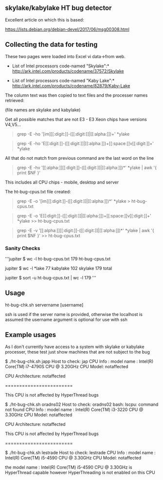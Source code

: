 
## skylake/kabylake HT bug detector

Excellent article on which this is based:

https://lists.debian.org/debian-devel/2017/06/msg00308.html

## Collecting the data for testing

These two pages were loaded into Excel vi data->from web.


* List of Intel processors code-named "Skylake":*
http://ark.intel.com/products/codename/37572/Skylake

* List of Intel processors code-named "Kaby Lake":*
http://ark.intel.com/products/codename/82879/Kaby-Lake

The column text was then copied to text files and the processer names retrieved:

(file names are skylake and kabylake)

Get all possible matches that are not E3 - E3 Xeon chips have versions V4,V5...

> grep -E -ho '[im][[:digit:]]-([[:digit:]]|[[:alpha:]])+' *ylake

> grep -E -ho 'E[[:digit:]]-([[:digit:]]|[[:alpha:]])+[[:space:]]v[[:digit:]]+' *ylake

All that do not match from previous command are the last word on the line

> grep -E -hv '[[:alpha:]][[:digit:]]-([[:digit:]]|[[:alpha:]])*' *ylake  | awk '{ print $NF }'

This includes all CPU chips - mobile, desktop and server

The ht-bug-cpus.txt file created:

> grep -E -o '[im][[:digit:]]-([[:digit:]]|[[:alpha:]])*' *ylake > ht-bug-cpus.txt

> grep -E -o 'E[[:digit:]]-([[:digit:]]|[[:alpha:]])+[[:space:]]v[[:digit:]]+' *ylake >> ht-bug-cpus.txt

> grep -E -v '[[:alpha:]][[:digit:]]-([[:digit:]]|[[:alpha:]])*' *ylake  | awk '{ print $NF }' >> ht-bug-cpus.txt


### Sanity Checks

'''jupiter $ wc -l ht-bug-cpus.txt
179 ht-bug-cpus.txt

jupiter $ wc -l *lake
77 kabylake
102 skylake
179 total

jupiter $ sort  -u ht-bug-cpus.txt | wc -l
179
'''

## Usage

ht-bug-chk.sh servername [username]

ssh is used if the server name is provided, otherwise the localhost is assumed
the username argument is optional for use with ssh

## Example usages

As I don't currently have access to a system with skylake or kabylake processer, these test just show machines that are not subject to the bug

$ ./ht-bug-chk.sh  japp
Host to check: jap
CPU Info : model name : Intel(R) Core(TM) i7-4790S CPU @ 3.20GHz
CPU Model: notaffected

CPU Architecture: notaffected

========================

This CPU is not affected by HyperThread bugs

$ ./ht-bug-chk.sh  oradns02
Host to check: oradns02
bash: lscpu: command not found
CPU Info : model name : Intel(R) Core(TM) i3-3220 CPU @ 3.30GHz
CPU Model: notaffected

CPU Architecture: notaffected


This CPU is not affected by HyperThread bugs

========================

$ ./ht-bug-chk.sh  lestrade
Host to check: lestrade
CPU Info : model name : Intel(R) Core(TM) i5-4590 CPU @ 3.30GHz
CPU Model: notaffected

the model name  : Intel(R) Core(TM) i5-4590 CPU @ 3.30GHz is HyperThread capable
however HyperThreading is not enabled on this CPU



